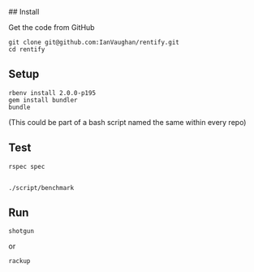## Install

Get the code from GitHub

    git clone git@github.com:IanVaughan/rentify.git
    cd rentify


## Setup

    rbenv install 2.0.0-p195
    gem install bundler
    bundle

(This could be part of a bash script named the same within every repo)


## Test

    rspec spec


    ./script/benchmark



## Run

    shotgun

or

    rackup

